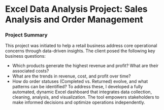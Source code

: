 # Excel Data Analysis Project: Sales Analysis and Order Management

### Project Summary
This project was initiated to help a retail business address core operational concerns through data-driven insights. The client posed the following key business questions:

- Which products generate the highest revenue and profit? What are their associated costs?
- What are the trends in revenue, cost, and profit over time?
- How do order statuses (Completed vs. Returned) evolve, and what patterns can be identified?
To address these, I developed a fully automated, dynamic Excel dashboard that integrates data collection, cleaning, analysis, and visualization. 
The tool empowers stakeholders to make informed decisions and optimize operations independently.
